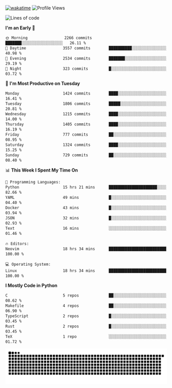 [![wakatime](https://wakatime.com/badge/user/b920b284-3cde-4cd4-b72e-f7f22d050b16.svg)](https://wakatime.com/@b920b284-3cde-4cd4-b72e-f7f22d050b16)
![Profile Views](http://img.shields.io/badge/Profile%20Views-4586-blue)
<!--START_SECTION:waka-->
![Lines of code](https://img.shields.io/badge/From%20Hello%20World%20I%27ve%20Written-6.4%20million%20lines%20of%20code-blue)

**I'm an Early 🐤** 

```text
🌞 Morning                2266 commits        ███████░░░░░░░░░░░░░░░░░░   26.11 % 
🌆 Daytime                3557 commits        ██████████░░░░░░░░░░░░░░░   40.98 % 
🌃 Evening                2534 commits        ███████░░░░░░░░░░░░░░░░░░   29.19 % 
🌙 Night                  323 commits         █░░░░░░░░░░░░░░░░░░░░░░░░   03.72 % 
```
📅 **I'm Most Productive on Tuesday** 

```text
Monday                   1424 commits        ████░░░░░░░░░░░░░░░░░░░░░   16.41 % 
Tuesday                  1806 commits        █████░░░░░░░░░░░░░░░░░░░░   20.81 % 
Wednesday                1215 commits        ████░░░░░░░░░░░░░░░░░░░░░   14.00 % 
Thursday                 1405 commits        ████░░░░░░░░░░░░░░░░░░░░░   16.19 % 
Friday                   777 commits         ██░░░░░░░░░░░░░░░░░░░░░░░   08.95 % 
Saturday                 1324 commits        ████░░░░░░░░░░░░░░░░░░░░░   15.25 % 
Sunday                   729 commits         ██░░░░░░░░░░░░░░░░░░░░░░░   08.40 % 
```


📊 **This Week I Spent My Time On** 

```text
💬 Programming Languages: 
Python                   15 hrs 21 mins      █████████████████████░░░░   82.66 % 
YAML                     49 mins             █░░░░░░░░░░░░░░░░░░░░░░░░   04.40 % 
Docker                   43 mins             █░░░░░░░░░░░░░░░░░░░░░░░░   03.94 % 
JSON                     32 mins             █░░░░░░░░░░░░░░░░░░░░░░░░   02.93 % 
Text                     16 mins             ░░░░░░░░░░░░░░░░░░░░░░░░░   01.46 % 

🔥 Editors: 
Neovim                   18 hrs 34 mins      █████████████████████████   100.00 % 

💻 Operating System: 
Linux                    18 hrs 34 mins      █████████████████████████   100.00 % 
```

**I Mostly Code in Python** 

```text
C                        5 repos             ██░░░░░░░░░░░░░░░░░░░░░░░   08.62 % 
Makefile                 4 repos             ██░░░░░░░░░░░░░░░░░░░░░░░   06.90 % 
TypeScript               2 repos             █░░░░░░░░░░░░░░░░░░░░░░░░   03.45 % 
Rust                     2 repos             █░░░░░░░░░░░░░░░░░░░░░░░░   03.45 % 
TeX                      1 repo              ░░░░░░░░░░░░░░░░░░░░░░░░░   01.72 % 
```




<!--END_SECTION:waka-->
![Snake animation](https://raw.githubusercontent.com/timmypidashev/timmypidashev/main/commits.svg)
